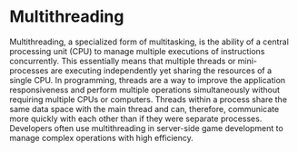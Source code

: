 # Multithreading

Multithreading, a specialized form of multitasking, is the ability of a central processing unit (CPU) to manage multiple executions of instructions concurrently. This essentially means that multiple threads or mini-processes are executing independently yet sharing the resources of a single CPU. In programming, threads are a way to improve the application responsiveness and perform multiple operations simultaneously without requiring multiple CPUs or computers. Threads within a process share the same data space with the main thread and can, therefore, communicate more quickly with each other than if they were separate processes. Developers often use multithreading in server-side game development to manage complex operations with high efficiency.